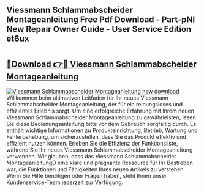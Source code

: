 ## Viessmann Schlammabscheider Montageanleitung Free Pdf Download - Part-pNI New Repair Owner Guide - User Service Edition et6ux

# <h2><a href="http://df8km81.blite.top/?on=Viessmann+Schlammabscheider+Montageanleitung">🔗Download 👉🔴 Viessmann Schlammabscheider Montageanleitung</a></h2>

[![Viessmann Schlammabscheider Montageanleitung new download](https://i.imgur.com/lujVjoI.png)](http://df8km81.blite.top/?on=Viessmann+Schlammabscheider+Montageanleitung)
Willkommen beim ultimativen Leitfaden für Ihr neues Viessmann Schlammabscheider Montageanleitung, der für ein reibungsloses und effizientes Erlebnis sorgt. Um eine erfolgreiche Erfahrung mit Ihrem neuen Viessmann Schlammabscheider Montageanleitung zu gewährleisten, lesen Sie diese Bedienungsanleitung bitte vor dem Gebrauch sorgfältig durch. Es enthält wichtige Informationen zu Produkteinrichtung, Betrieb, Wartung und Fehlerbehebung, um sicherzustellen, dass Sie das Produkt effektiv und effizient nutzen können. Erleben Sie die Effizienz der Funktionsliste, während Sie Ihr neues Viessmann Schlammabscheider Montageanleitung verwenden. Wir glauben, dass das Viessmann Schlammabscheider MontageanleitungD eine klare und prägnante Ressource für Ihr Bestreben war, die Funktionen und Fähigkeiten Ihres neuen Artikels zu verstehen. Wenn Sie Hilfe benötigen oder Fragen haben, steht Ihnen unser Kundenservice-Team jederzeit zur Verfügung.
